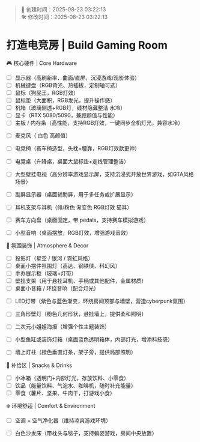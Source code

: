 <!-- timestamp inserted -->
> 📄 创建时间：2025-08-23 03:22:13  
> 🛠️ 修改时间：2025-08-23 03:22:13

# 打造电竞房 | Build Gaming Room
🎮 核心硬件 | Core Hardware
* [ ] 显示器（高刷新率、曲面/直屏，沉浸游戏/观影体验）
* [ ] 机械键盘（RGB背光、热插拔，定制轴可选）
* [ ] 鼠标（狗屁王，RGB灯效）
* [ ] 鼠标垫（大面积，RGB发光，提升操作感）
* [ ] 机箱（玻璃侧透+RGB灯，线材隐藏整洁 水冷）
* [ ] 显卡（RTX 5080/5090，兼顾颜值与性能）
* [ ] 主板 / 内存条（高性能，支持RGB灯效，一键同步全机灯光，兼容水冷）
- [ ] 麦克风（ 白色 高颜值）
* [ ] 电竞椅（赛车椅造型，头枕+腰靠，RGB灯效款更帅）
* [ ] 电竞桌（升降桌，桌面大鼠标垫+走线管理整洁）
* [ ] 大型壁挂电视（高分辨率游戏显示屏，支持沉浸式开放世界游戏，如GTA风格场景）
* [ ] 副屏显示器（桌面辅助屏，用于多任务或扩展显示）
* [ ] 耳机支架与耳机（绯/粉色 渐变色 RGB灯效  猫耳）
* [ ] 赛车方向盘（桌面固定，带 pedals，支持赛车模拟游戏）
* [ ] 小型音响（桌面摆放，RGB灯效，增强游戏音效）


🌌 氛围装饰 | Atmosphere & Decor
- [ ] 投影灯（星空 / 银河 / 霓虹风格）
- [ ] 桌面小摆件氛围灯（高达、钢铁侠、科幻风）
- [ ] 手办展示柜（玻璃+灯带）
- [ ] 壁挂支架（用于悬挂耳机、手柄或其他配件，金属材质）
- [ ] 桌面小音箱 / 环绕音响（配合灯光）
* [ ] LED灯带（紫色与蓝色渐变，环绕房间顶部与墙壁，营造cyberpunk氛围）
* [ ] 三角形壁灯（粉色几何形状，悬挂墙上，提供柔和照明）
* [ ] 二次元小姐姐海报（增强个性主题装饰）
* [ ] 小型鱼缸或装饰灯箱（桌面蓝色透明箱体，内部灯光，增添科技感）
* [ ] 墙上灯柱（橙色垂直灯条，架子旁，提供局部照明）




🍻 补给区 | Snacks & Drinks
* [ ] 小冰箱（透明门+内部灯光，存放饮料、小零食）
* [ ] 饮品（能量饮料、气泡水、咖啡机，随时补充能量）
* [ ] 零食（薯片、坚果、牛肉干，打游戏小食）

❄️ 环境舒适 | Comfort & Environment
- [ ] 空调 + 空气净化器（维持凉爽游戏环境）
* [ ] 白色沙发床（带枕头与毯子，支持躺姿游戏，房间中央放置）
